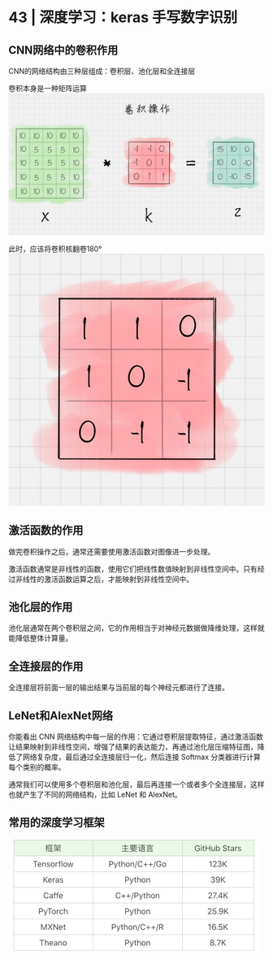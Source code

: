 # 43 | 深度学习：keras 手写数字识别


## CNN网络中的卷积作用
CNN的网络结构由三种层组成：卷积层、池化层和全连接层

卷积本身是一种矩阵运算
![avatar](../images/43_CNN01.png)

此时，应该将卷积核翻卷180°
![avatar](../images/43_CNN02.jpg)

## 激活函数的作用
做完卷积操作之后，通常还需要使用激活函数对图像进一步处理。

激活函数通常是非线性的函数，使用它们把线性数值映射到非线性空间中。只有经过非线性的激活函数运算之后，才能映射到非线性空间中。

## 池化层的作用
池化层通常在两个卷积层之间，它的作用相当于对神经元数据做降维处理，这样就能降低整体计算量。

## 全连接层的作用
全连接层将前面一层的输出结果与当前层的每个神经元都进行了连接。

## LeNet和AlexNet网络
你能看出 CNN 网络结构中每一层的作用：它通过卷积层提取特征，通过激活函数让结果映射到非线性空间，增强了结果的表达能力，再通过池化层压缩特征图，降低了网络复杂度，最后通过全连接层归一化，然后连接 Softmax 分类器进行计算每个类别的概率。

通常我们可以使用多个卷积层和池化层，最后再连接一个或者多个全连接层，这样也就产生了不同的网络结构，比如 LeNet 和 AlexNet。


## 常用的深度学习框架

![avatar](../images/43_CNN03.jpg)

